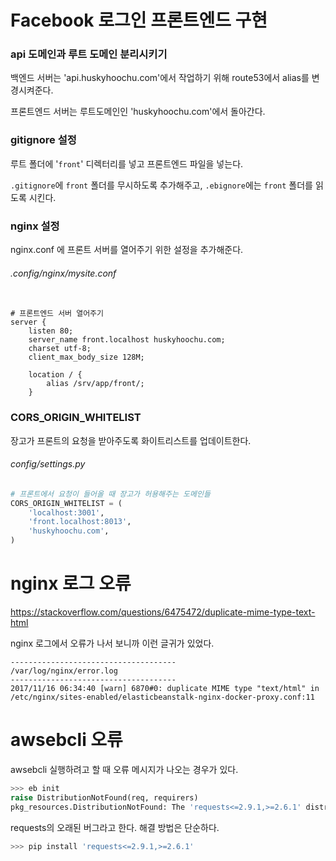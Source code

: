 # Facebook 로그인 프론트엔드 구현

### api 도메인과 루트 도메인 분리시키기

백엔드 서버는 'api.huskyhoochu.com'에서 작업하기 위해 route53에서 alias를 변경시켜준다.

프론트엔드 서버는 루트도메인인 'huskyhoochu.com'에서 돌아간다.



### gitignore 설정

루트 폴더에 '`front`' 디렉터리를 넣고 프론트엔드 파일을 넣는다.

`.gitignore`에 `front` 폴더를 무시하도록 추가해주고, `.ebignore`에는 `front` 폴더를 읽도록 시킨다.



### nginx 설정

nginx.conf 에 프론트 서버를 열어주기 위한 설정을 추가해준다.

###### .config/nginx/mysite.conf

```nginx

# 프론트엔드 서버 열어주기
server {
    listen 80;
    server_name front.localhost huskyhoochu.com;
    charset utf-8;
    client_max_body_size 128M;

    location / {
        alias /srv/app/front/;
    }
```



### CORS_ORIGIN_WHITELIST

장고가 프론트의 요청을 받아주도록 화이트리스트를 업데이트한다.

###### config/settings.py

```python
# 프론트에서 요청이 들어올 때 장고가 허용해주는 도메인들
CORS_ORIGIN_WHITELIST = (
    'localhost:3001',
    'front.localhost:8013',
    'huskyhoochu.com',
)
```



# nginx 로그 오류

https://stackoverflow.com/questions/6475472/duplicate-mime-type-text-html

nginx 로그에서 오류가 나서 보니까 이런 글귀가 있었다.

```
-------------------------------------
/var/log/nginx/error.log
-------------------------------------
2017/11/16 06:34:40 [warn] 6870#0: duplicate MIME type "text/html" in /etc/nginx/sites-enabled/elasticbeanstalk-nginx-docker-proxy.conf:11
```



# awsebcli 오류

awsebcli 실행하려고 할 때 오류 메시지가 나오는 경우가 있다.

```python
>>> eb init
raise DistributionNotFound(req, requirers)
pkg_resources.DistributionNotFound: The 'requests<=2.9.1,>=2.6.1' distribution was not found and is required by awsebcli
```



requests의 오래된 버그라고 한다. 해결 방법은 단순하다.

```python
>>> pip install 'requests<=2.9.1,>=2.6.1'
```







